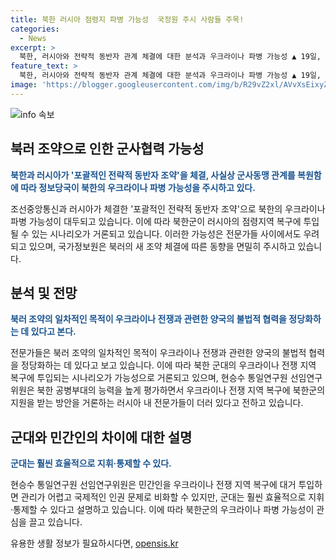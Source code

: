 ```yaml
---
title: 북한 러시아 점령지 파병 가능성  국정원 주시 사람들 주목!
categories:
  - News
excerpt: >
  북한, 러시아와 전략적 동반자 관계 체결에 대한 분석과 우크라이나 파병 가능성 ▲ 19일, 북한과 러시아가 전략적 동반자 관계 조약 체결로 사실상 군사동맹을 복원, 우크라이나 파병 가능성 주시. 북한군의 지역 복구 투입 가능성에 대한 우려 제기되며, 북러 조약에 따라 군사 지원 가능성 등 전망. 전문가들은 러시아의 러시아 점령 영토에 북한군 투입 가능성에 대한 우려 표명. 해당 조약의 유엔헌장에 근거한 군사 지원 가능성과 인권 문제와의 대조도 논의됨.
feature_text: >
  북한, 러시아와 전략적 동반자 관계 체결에 대한 분석과 우크라이나 파병 가능성 ▲ 19일, 북한과 러시아가 전략적 동반자 관계 조약 체결로 사실상 군사동맹을 복원, 우크라이나 파병 가능성 주시. 북한군의 지역 복구 투입 가능성에 대한 우려 제기되며, 북러 조약에 따라 군사 지원 가능성 등 전망. 전문가들은 러시아의 러시아 점령 영토에 북한군 투입 가능성에 대한 우려 표명. 해당 조약의 유엔헌장에 근거한 군사 지원 가능성과 인권 문제와의 대조도 논의됨.
image: 'https://blogger.googleusercontent.com/img/b/R29vZ2xl/AVvXsEixyZcFfHzMRdzZMjFBmAUKJYCLCGyLL1o632UiGVXcaFdKo_bkvkuCioo0uUKlGfBVcT3P84aROyZIXSBEx3Aw5nCQ3pTgDom1WDC4m8eifvWiAmWEEVb4x6G_l8C0QH225ldMjyaFvpxGEBGNO37VmDTDMHGhJPq73UglMfDca1-0aw/s1600/blogspot.png'
---
```


<p><img src="https://blogger.googleusercontent.com/img/b/R29vZ2xl/AVvXsEixyZcFfHzMRdzZMjFBmAUKJYCLCGyLL1o632UiGVXcaFdKo_bkvkuCioo0uUKlGfBVcT3P84aROyZIXSBEx3Aw5nCQ3pTgDom1WDC4m8eifvWiAmWEEVb4x6G_l8C0QH225ldMjyaFvpxGEBGNO37VmDTDMHGhJPq73UglMfDca1-0aw/s1600/blogspot.png" alt="info 속보" /></p>

<h2 data-ke-size="size26">북러 조약으로 인한 군사협력 가능성</h2>

<p data-ke-size="size16"><b><span style="color: #1a5490;">북한과 러시아가 '포괄적인 전략적 동반자 조약'을 체결, 사실상 군사동맹 관계를 복원함에 따라 정보당국이 북한의 우크라이나 파병 가능성을 주시하고 있다.</span></b></p>

<p>조선중앙통신과 러시아가 체결한 '포괄적인 전략적 동반자 조약'으로 북한의 우크라이나 파병 가능성이 대두되고 있습니다. 이에 따라 북한군이 러시아의 점령지역 복구에 투입될 수 있는 시나리오가 거론되고 있습니다. 이러한 가능성은 전문가들 사이에서도 우려되고 있으며, 국가정보원은 북러의 새 조약 체결에 따른 동향을 면밀히 주시하고 있습니다. </p>

<h2 data-ke-size="size26">분석 및 전망</h2>

<p data-ke-size="size16"><b><span style="color: #1a5490;">북러 조약의 일차적인 목적이 우크라이나 전쟁과 관련한 양국의 불법적 협력을 정당화하는 데 있다고 본다.</span></b></p>

<p>전문가들은 북러 조약의 일차적인 목적이 우크라이나 전쟁과 관련한 양국의 불법적 협력을 정당화하는 데 있다고 보고 있습니다. 이에 따라 북한 군대의 우크라이나 전쟁 지역 복구에 투입되는 시나리오가 가능성으로 거론되고 있으며, 현승수 통일연구원 선임연구위원은 북한 공병부대의 능력을 높게 평가하면서 우크라이나 전쟁 지역 복구에 북한군의 지원을 받는 방안을 거론하는 러시아 내 전문가들이 더러 있다고 전하고 있습니다. </p>

<h2 data-ke-size="size26">군대와 민간인의 차이에 대한 설명</h2>

<p data-ke-size="size16"><b><span style="color: #1a5490;">군대는 훨씬 효율적으로 지휘·통제할 수 있다.</span></b></p>

<p>현승수 통일연구원 선임연구위원은 민간인을 우크라이나 전쟁 지역 복구에 대거 투입하면 관리가 어렵고 국제적인 인권 문제로 비화할 수 있지만, 군대는 훨씬 효율적으로 지휘·통제할 수 있다고 설명하고 있습니다. 이에 따라 북한군의 우크라이나 파병 가능성이 관심을 끌고 있습니다.</p>
유용한 생활 정보가 필요하시다면, <a href="https://opensis.kr" rel="dofollow">opensis.kr</a>


